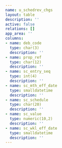```yaml
---
name: u_schedrev_chgs
layout: table
description: ''
active: false
relations: []
app_area: ''
columns:
- name: deb_code
  type: char(3)
  description: ''
- name: prop_ref
  type: char(12)
  description: ''
- name: sc_entry_seq
  type: int(4)
  description: ''
- name: sc_mth_eff_date
  type: smalldatetime
  description: ''
- name: sc_schedule
  type: char(20)
  description: ''
- name: sc_value
  type: numeric(10,2)
  description: ''
- name: sc_wkl_eff_date
  type: smalldatetime
  description: ''
---
```


